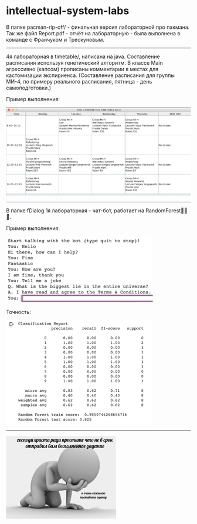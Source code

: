 # intellectual-system-labs

В папке pacman-rip-off/ - финальная версия лабораторной про пакмана. Так же файл Report.pdf - отчёт на лабораторную - была выполнена в команде с Франчуком и Трескуновым. 

 ___________________________________________________________________________________

4я лабораторная в timetable/, написана на java. Составление расписания используя генетический алгоритм.
В классе Main агрессивно (капсом) прописаны комментарии в местах для кастомизации экспириенса.
(Составление расписания для группы МИ-4, по примеру реального расписания, пятница - день самоподготовки.)

Пример выполнения:

<img src="ex1.png" width="700" alt="example"/>

 ___________________________________________________________________________________
 

В папке fDialog 1я лабораторная - чат-бот, работает на RandomForest🌲🌲🌲.

Пример выполнения:

<img src="ex_1.png" width="400" alt="example"/>


Точность:

<img src="ex_2.png" width="400" alt="example"/>

 ___________________________________________________________________________________
 
 <img src="sorry.jpg" width="300" align="center" alt="example"/>
